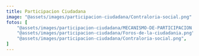 ```yaml
---
title: Participacion Ciudadana
image: "@assets/images/participacion-ciudadana/Contraloria-social.png"
fotos: [
    "@assets/images/participacion-ciudadana/MECANISMO-DE-PARTICIPACION.png",
    "@assets/images/participacion-ciudadana/Foros-de-la-ciudadania.png",
    "@assets/images/participacion-ciudadana/Contraloria-social.png",
]
---
```

